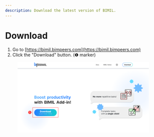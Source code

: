 ```yaml
---
description: Download the latest version of BIMIL.
---
```


# Download

1. Go to [https://bimil.bimpeers.com](https://bimil.bimpeers.com)
2. Click the "Download" button. (❶ marker)&#x20;

<figure><img src="../.gitbook/assets/image (1) (1).png" alt=""><figcaption></figcaption></figure>
